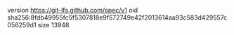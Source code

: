 version https://git-lfs.github.com/spec/v1
oid sha256:8fdb49955fc5f5307818e9f572749e42f2013614aa93c583d429557c056259d1
size 13948
